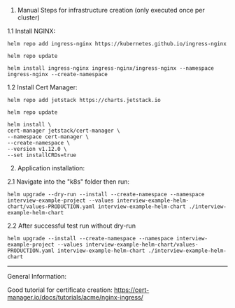 1. Manual Steps for infrastructure creation (only executed once per cluster)

1.1 Install NGINX:
```
helm repo add ingress-nginx https://kubernetes.github.io/ingress-nginx
```
```
helm repo update
```
```
helm install ingress-nginx ingress-nginx/ingress-nginx --namespace ingress-nginx --create-namespace
```


1.2 Install Cert Manager:
```
helm repo add jetstack https://charts.jetstack.io
```
```
helm repo update
```
```
helm install \
cert-manager jetstack/cert-manager \
--namespace cert-manager \
--create-namespace \
--version v1.12.0 \
--set installCRDs=true
```

2. Application installation:

2.1 Navigate into the "k8s" folder then run:

```
helm upgrade --dry-run --install --create-namespace --namespace interview-example-project --values interview-example-helm-chart/values-PRODUCTION.yaml interview-example-helm-chart ./interview-example-helm-chart
```

2.2 After successful test run without dry-run
```
helm upgrade --install --create-namespace --namespace interview-example-project --values interview-example-helm-chart/values-PRODUCTION.yaml interview-example-helm-chart ./interview-example-helm-chart
```


----------------------------------------------

General Information:

Good tutorial for certificate creation:
https://cert-manager.io/docs/tutorials/acme/nginx-ingress/
